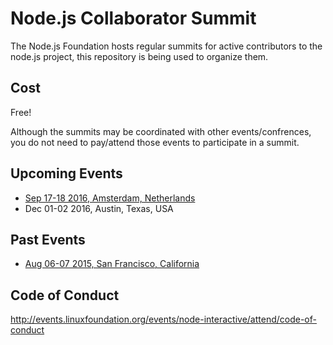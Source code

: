 # Node.js Collaborator Summit

The Node.js Foundation hosts regular summits for active contributors to the node.js project, this repository is being used to organize them.

## Cost
Free!

Although the summits may be coordinated with other events/confrences, you do not need to pay/attend those events to participate in a summit.

## Upcoming Events
- [Sep 17-18 2016, Amsterdam, Netherlands](https://github.com/nodejs/summit/issues/16)
- Dec 01-02 2016, Austin, Texas, USA

## Past Events
- [Aug 06-07 2015, San Francisco, California](https://github.com/nodejs/summit/issues/1)

## Code of Conduct
http://events.linuxfoundation.org/events/node-interactive/attend/code-of-conduct


